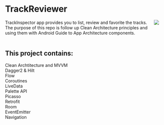 # TrackReviewer
<img align="right"  src="https://user-images.githubusercontent.com/50145106/127070460-a8d9ea99-ad2f-4415-bc03-617a7479aedf.gif">
TrackInspector app provides you to list, review and favorite the tracks.
The purpose of this repo is follow up Clean Architecture principles and using them with Android Guide to App Architecture components.
<br><br>

## This project contains:<br>
Clean Archtitecture and MVVM <br>
Dagger2 & Hilt  <br>
Flow <br>
Coroutines <br>
LiveData <br>
Palette API <br>
Picasso <br>
Retrofit <br>
Room <br>
EventEmitter <br>
Navigation <br>
